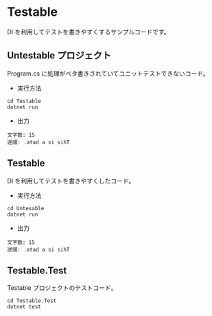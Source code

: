# Testable

DI を利用してテストを書きやすくするサンプルコードです。

## Untestable プロジェクト

Program.cs に処理がベタ書きされていてユニットテストできないコード。

- 実行方法

```
cd Testable
dotnet run
```

- 出力

```
文字数: 15
逆順: .atad a si sihT
```

## Testable

DI を利用してテストを書きやすくしたコード。

- 実行方法

```
cd Untesable
dotnet run
```

- 出力

```
文字数: 15
逆順: .atad a si sihT
```

## Testable.Test

Testable プロジェクトのテストコード。

```
cd Testable.Test
dotnet test
```
